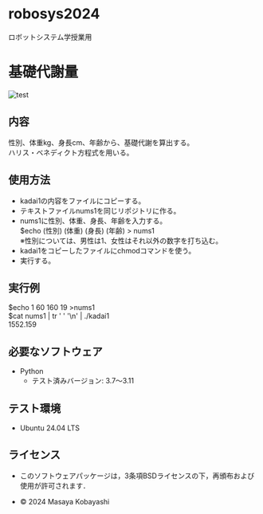 # robosys2024
ロボットシステム学授業用

# **基礎代謝量** 
![test](https://github.com/23C1053/robosys2024/actions/workflows/test.yml/badge.svg)
## 内容
性別、体重kg、身長cm、年齢から、基礎代謝を算出する。  
ハリス・ベネディクト方程式を用いる。

## 使用方法

- kadai1の内容をファイルにコピーする。  
- テキストファイルnums1を同じリポジトリに作る。  
- nums1に性別、体重、身長、年齢を入力する。  
  $echo (性別) (体重) (身長) (年齢) > nums1  
  ※性別については、男性は1、女性はそれ以外の数字を打ち込む。  
- kadai1をコピーしたファイルにchmodコマンドを使う。  
- 実行する。  


## 実行例
$echo 1 60 160 19 >nums1  
$cat nums1 | tr ' ' '\n' | ./kadai1  
1552.159  

## 必要なソフトウェア
- Python
  - テスト済みバージョン: 3.7〜3.11

## テスト環境
- Ubuntu 24.04 LTS

## ライセンス
- このソフトウェアパッケージは，3条項BSDライセンスの下，再頒布および使用が許可されます．


- © 2024 Masaya Kobayashi
